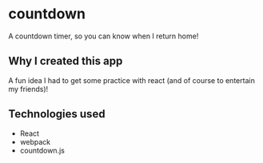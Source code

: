 # countdown

A countdown timer, so you can know when I return home!

## Why I created this app

A fun idea I had to get some practice with react (and of course to entertain my friends)!

## Technologies used
- React
- webpack
- countdown.js
